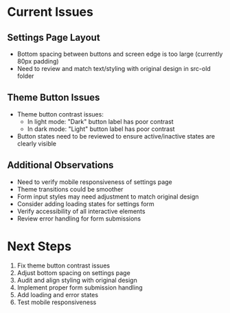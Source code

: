 # Current Issues

## Settings Page Layout
- Bottom spacing between buttons and screen edge is too large (currently 80px padding)
- Need to review and match text/styling with original design in src-old folder

## Theme Button Issues
- Theme button contrast issues:
  - In light mode: "Dark" button label has poor contrast
  - In dark mode: "Light" button label has poor contrast
- Button states need to be reviewed to ensure active/inactive states are clearly visible

## Additional Observations
- Need to verify mobile responsiveness of settings page
- Theme transitions could be smoother
- Form input styles may need adjustment to match original design
- Consider adding loading states for settings form
- Verify accessibility of all interactive elements
- Review error handling for form submissions

# Next Steps
1. Fix theme button contrast issues
2. Adjust bottom spacing on settings page
3. Audit and align styling with original design
4. Implement proper form submission handling
5. Add loading and error states
6. Test mobile responsiveness
